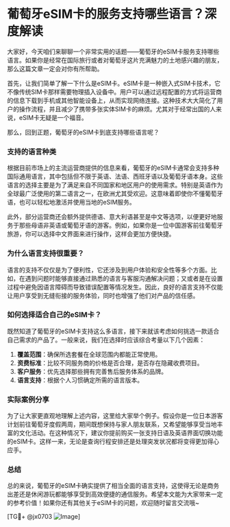 # 葡萄牙eSIM卡的服务支持哪些语言？深度解读

大家好，今天咱们来聊聊一个非常实用的话题——葡萄牙的eSIM卡服务支持哪些语言。如果你是经常在国际旅行或者对葡萄牙这片充满魅力的土地感兴趣的朋友，那么这篇文章一定会对你有所帮助。

首先，让我们简单了解一下什么是eSIM卡。eSIM卡是一种嵌入式SIM卡技术，它不像传统SIM卡那样需要物理插入设备中。用户可以通过远程配置的方式将运营商的信息下载到手机或其他智能设备上，从而实现网络连接。这种技术大大简化了用户的操作流程，并且减少了携带多张实体SIM卡的麻烦。尤其对于经常出国的人来说，eSIM卡无疑是一个福音。

那么，回到正题，葡萄牙的eSIM卡到底支持哪些语言呢？

### 支持的语言种类

根据目前市场上的主流运营商提供的信息来看，葡萄牙的eSIM卡通常会支持多种国际通用语言，其中包括但不限于英语、法语、西班牙语以及葡萄牙语本身。这些语言的选择主要是为了满足来自不同国家和地区用户的使用需求。特别是英语作为全球最广泛使用的第二语言之一，在欧洲尤其受欢迎。这意味着即使你不懂葡萄牙语，也可以轻松地激活并使用当地的eSIM服务。

此外，部分运营商还会额外提供德语、意大利语甚至是中文等选项，以便更好地服务于那些母语非英语或葡萄牙语的游客。例如，如果你是一位中国游客前往葡萄牙旅游，你可以选择中文界面来进行操作，这样会更加方便快捷。

### 为什么语言支持很重要？

语言的支持不仅仅是为了便利性，它还涉及到用户体验和安全性等多个方面。比如，在遇到问题时能够直接通过熟悉的语言与客服沟通解决问题；又或者是在设置过程中避免因语言障碍而导致错误配置等情况发生。因此，良好的语言支持不仅能让用户享受到无缝衔接的服务体验，同时也增强了他们对产品的信任感。

### 如何选择适合自己的eSIM卡？

既然知道了葡萄牙的eSIM卡支持这么多语言，接下来就该考虑如何挑选一款适合自己需求的产品了。一般来说，我们在选择时应该综合考量以下几个因素：

1. **覆盖范围**：确保所选套餐在全球范围内都能正常使用。
2. **资费标准**：比较不同服务商的价格是否合理，是否存在隐藏收费项目。
3. **客户服务**：优先选择那些拥有完善售后服务体系的品牌。
4. **语言支持**：根据个人习惯确定所需的语言版本。

### 实际案例分享

为了让大家更直观地理解上述内容，这里给大家举个例子。假设你是一位日本游客计划前往葡萄牙度假两周，期间既想保持与家人朋友联系，又希望能够享受当地丰富的文化活动。在这种情况下，建议你提前购买一张支持日语及英语界面切换功能的eSIM卡。这样一来，无论是查询行程安排还是处理突发状况都将变得更加得心应手。

### 总结

总的来说，葡萄牙的eSIM卡确实提供了相当全面的语言支持，这使得无论是商务出差还是休闲游玩都能够享受到高效便捷的通信服务。希望本文能为大家带来一定的参考价值！如果你还有其他关于eSIM卡的问题，欢迎随时留言交流哦~

[TG💪+ @jx0703 ![Image](https://github.com/user-attachments/assets/dbca1d08-cadb-493c-b0ec-ad6f7a83f270)]